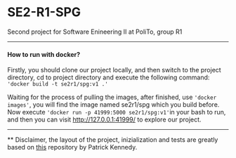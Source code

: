 # SE2-R1-SPG
Second project for Software Enineering II at PoliTo, group R1

----------

#### How to run with docker?

Firstly, you should clone our project locally, and then switch to the project directory, cd to project directory and execute the following command: `'docker build -t se2r1/spg:v1 .'`

Waiting for the process of pulling the images, after finished, use `'docker images'`, you will find the image named se2r1/spg which you build before. Now execute `'docker run -p 41999:5000 se2r1/spg:v1'`in your bash to run, and then you can visit http://127.0.0.1:41999/ to explore our project.

----------

** Disclaimer, the layout of the project, inizialization and tests are greatly based on [this](https://gitlab.com/patkennedy79/flask_user_management_example) repository by Patrick Kennedy.